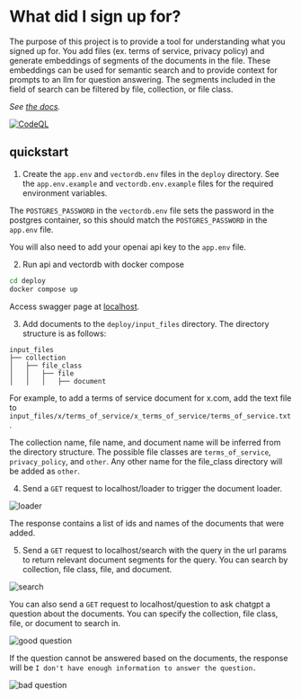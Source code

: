 # What did I sign up for?

The purpose of this project is to provide a tool for understanding what you signed up for. You add files (ex. terms of service, privacy policy) and generate embeddings of segments of the documents in the file. These embeddings can be used for semantic search and to provide context for prompts to an llm for question answering. The segments included in the field of search can be filtered by file, collection, or file class. 

*See [the docs](./docs/index.md).*

[![CodeQL](https://github.com/danfred360/what_did_i_sign_up_for/actions/workflows/github-code-scanning/codeql/badge.svg)](https://github.com/danfred360/what_did_i_sign_up_for/actions/workflows/github-code-scanning/codeql)

## quickstart
1. Create the `app.env` and `vectordb.env` files in the `deploy` directory. See the `app.env.example` and `vectordb.env.example` files for the required environment variables.

The `POSTGRES_PASSWORD` in the `vectordb.env` file sets the password in the postgres container, so this should match the `POSTGRES_PASSWORD` in the `app.env` file.

You will also need to add your openai api key to the `app.env` file.

2. Run api and vectordb with docker compose
```bash
cd deploy
docker compose up
```
Access swagger page at [localhost](http://localhost).

3. Add documents to the `deploy/input_files` directory. The directory structure is as follows:
```
input_files
├── collection
│   ├── file_class
│   │   ├── file
│   │   │   ├── document
```
For example, to add a terms of service document for x.com, add the text file to `input_files/x/terms_of_service/x_terms_of_service/terms_of_service.txt`.

The collection name, file name, and document name will be inferred from the directory structure. The possible file classes are `terms_of_service`, `privacy_policy`, and `other`. Any other name for the file_class directory will be added as `other`.

4. Send a `GET` request to localhost/loader to trigger the document loader.

![loader](./docs/.assets/loader-swagger.png)

The response contains a list of ids and names of the documents that were added.

5. Send a `GET` request to localhost/search with the query in the url params to return relevant document segments for the query. You can search by collection, file class, file, and document.

![search](./docs/.assets/search-swagger.png)

You can also send a `GET` request to localhost/question to ask chatgpt a question about the documents. You can specify the collection, file class, file, or document to search in.

![good question](./docs/.assets/good-question-swagger.png)

If the question cannot be answered based on the documents, the response will be `I don't have enough information to answer the question.`

![bad question](./docs/.assets/bad-question-swagger.png)